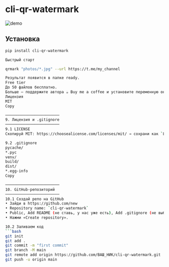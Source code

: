 # cli-qr-watermark

![demo](https://i.imgur.com/XXXX.gif)

## Установка
```bash
pip install cli-qr-watermark

Быстрый старт

qrmark "photos/*.jpg" --url https://t.me/my_channel

Результат появится в папке ready.
Free tier
До 50 файлов бесплатно.
Больше — поддержите автора ☕ Buy me a coffee и установите переменную окружения QRMARK_PRO=1.
Лицензия
MIT
Copy

────────────────────────
9. Лицензия и .gitignore
────────────────────────
9.1 LICENSE  
Скопируй MIT: https://choosealicense.com/licenses/mit/ → сохрани как `LICENSE`.

9.2 .gitignore
pycache/
*.pyc
venv/
build/
dist/
*.egg-info
Copy

────────────────────────
10. GitHub-репозиторий
────────────────────────
10.1 Создай репо на GitHub  
• Зайди в https://github.com/new  
• Repository name: `cli-qr-watermark`  
• Public, Add README (не ставь, у нас уже есть), Add .gitignore (не выбирай), License (не выбирай).  
• Нажми «Create repository».

10.2 Заливаем код
```bash
git init
git add .
git commit -m "first commit"
git branch -M main
git remote add origin https://github.com/ВАШ_НИК/cli-qr-watermark.git
git push -u origin main